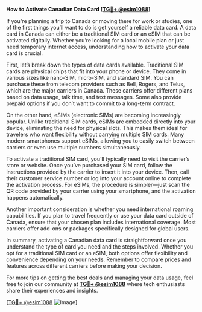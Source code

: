 **How to Activate Canadian Data Card [[TG💪+ @esim1088](https://t.me/s/esim1088)]**

If you're planning a trip to Canada or moving there for work or studies, one of the first things you’ll want to do is get yourself a reliable data card. A data card in Canada can either be a traditional SIM card or an eSIM that can be activated digitally. Whether you’re looking for a local mobile plan or just need temporary internet access, understanding how to activate your data card is crucial.

First, let’s break down the types of data cards available. Traditional SIM cards are physical chips that fit into your phone or device. They come in various sizes like nano-SIM, micro-SIM, and standard SIM. You can purchase these from telecom providers such as Bell, Rogers, and Telus, which are the major carriers in Canada. These carriers offer different plans based on data usage, talk time, and text messages. Some also provide prepaid options if you don’t want to commit to a long-term contract.

On the other hand, eSIMs (electronic SIMs) are becoming increasingly popular. Unlike traditional SIM cards, eSIMs are embedded directly into your device, eliminating the need for physical slots. This makes them ideal for travelers who want flexibility without carrying multiple SIM cards. Many modern smartphones support eSIMs, allowing you to easily switch between carriers or even use multiple numbers simultaneously.

To activate a traditional SIM card, you’ll typically need to visit the carrier’s store or website. Once you’ve purchased your SIM card, follow the instructions provided by the carrier to insert it into your device. Then, call their customer service number or log into your account online to complete the activation process. For eSIMs, the procedure is simpler—just scan the QR code provided by your carrier using your smartphone, and the activation happens automatically.

Another important consideration is whether you need international roaming capabilities. If you plan to travel frequently or use your data card outside of Canada, ensure that your chosen plan includes international coverage. Most carriers offer add-ons or packages specifically designed for global users.

In summary, activating a Canadian data card is straightforward once you understand the type of card you need and the steps involved. Whether you opt for a traditional SIM card or an eSIM, both options offer flexibility and convenience depending on your needs. Remember to compare prices and features across different carriers before making your decision.

For more tips on getting the best deals and managing your data usage, feel free to join our community at **[TG💪+ @esim1088](https://t.me/s/esim1088)** where tech enthusiasts share their experiences and insights.

[[TG💪+ @esim1088](https://t.me/s/esim1088) ![Image](https://i.postimg.cc/Y0z9fWf4/image.png)]